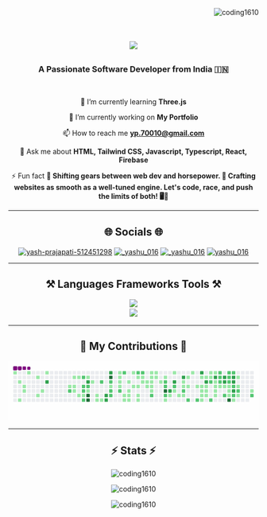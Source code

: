 <p align="right"> <img src="https://komarev.com/ghpvc/?username=coding1610&label=Profile%20views&color=0e75b6&style=flat" alt="coding1610" /> </p>

<h1 align="center">
  <img src="https://readme-typing-svg.herokuapp.com/?font=Righteous&size=35&center=true&vCenter=true&width=500&height=70&duration=5000&lines=Hi+There+👋🏻;+I'm+Yash+Prajapati.;" />
</h1>

<h3 align="center">A Passionate Software Developer from India 🇮🇳</h3>

<br/>

<div align="center">

  🌱 I’m currently learning **Three.js**

  🔭 I’m currently working on **My Portfolio**
  
  📫 How to reach me **yp.70010@gmail.com**

  💬 Ask me about **HTML, Tailwind CSS, Javascript, Typescript, React, Firebase**

  ⚡ Fun fact **🔧 Shifting gears between web dev and horsepower. 🚀 Crafting websites as smooth as a well-tuned engine. Let's code, race, and push the limits of both! 🖥🏁**
 
</div>

<hr/>

<div align="center" >

<h2>🌐 Socials 🌐</h2>

<a href="https://linkedin.com/in/yash-prajapati-512451298" target="_blank"><img align="center" src="https://raw.githubusercontent.com/rahuldkjain/github-profile-readme-generator/master/src/images/icons/Social/linked-in-alt.svg" alt="yash-prajapati-512451298" height="30" width="40" /></a>
<a href="https://instagram.com/_yashu_016" target="_blank"><img align="center" src="https://raw.githubusercontent.com/rahuldkjain/github-profile-readme-generator/master/src/images/icons/Social/instagram.svg" alt="_yashu_016" height="30" width="40" /></a>
<a href="https://www.leetcode.com/_yashu_016" target="_blank"><img align="center" src="https://raw.githubusercontent.com/rahuldkjain/github-profile-readme-generator/master/src/images/icons/Social/leet-code.svg" alt="_yashu_016" height="30" width="40" /></a>
<a href="https://www.naukri.com/code360/profile/yashu_016" target="_blank"><img align="center" src="https://coursereport-production.imgix.net/uploads/school/logo/1323/original/Coding_Ninjas_logo.jpeg?w=200&h=200" alt="yashu_016" height="35" width="35" /></a>

</div>

<hr/>

<div align="center">

  <h2>⚒️ Languages Frameworks Tools ⚒️</h2>

  <a href="https://skillicons.dev">
    <img src="https://skillicons.dev/icons?i=c,cpp,html,css,tailwindcss,javascript,typescript,react,redux" /><br>
    <img src="https://skillicons.dev/icons?i=vscode,github,vite,npm,firebase,mongodb,figma,git,pycharm"/>
  </a>
  
</div>

<hr/>

<div align="center">
  
  <h2>🐍 My Contributions 🐍</h2>  

  ![MasterHead](https://raw.githubusercontent.com/Platane/snk/output/github-contribution-grid-snake.gif)
  
</div>

<hr/>

<div align="center">

  <h2>⚡ Stats ⚡</h2>

  <p><img src="https://github-readme-stats.vercel.app/api/top-langs?username=coding1610&show_icons=true&locale=en&layout=compact" alt="coding1610" /></p>

  <p><img src="https://github-readme-stats.vercel.app/api?username=coding1610&show_icons=true&locale=en" alt="coding1610" /></p>

  <p><img src="https://github-readme-streak-stats.herokuapp.com/?user=coding1610&" alt="coding1610" /></p>
  
</div>
